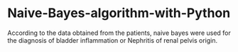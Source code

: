 # Naive-Bayes-algorithm-with-Python

According to the data obtained from the patients, naive bayes were used for the diagnosis of bladder inflammation or Nephritis of renal pelvis origin.
